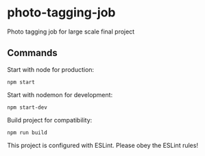# photo-tagging-job
Photo tagging job for large scale final project

## Commands
Start with node for production:
```
npm start
```
Start with nodemon for development:
```
npm start-dev
```
Build project for compatibility:
```
npm run build
```

This project is configured with ESLint. Please obey the ESLint rules!
